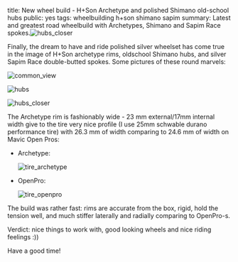 title: New wheel build - H+Son Archetype and polished Shimano old-school hubs
public: yes
tags: wheelbuilding
      h+son
      shimano
      sapim
summary: Latest and greatest road wheelbuild with Archetypes, Shimano and Sapim Race spokes.![hubs_closer](https://lh3.googleusercontent.com/-mrsWCH4Dh7M/UgDFHBhBULI/AAAAAAAABqQ/K5R00GVqv28/w750-h563-no/photo.jpg)

Finally, the dream to have and ride polished silver wheelset has come true in the image of
H+Son archetype rims, oldschool Shimano hubs, and
silver Sapim Race double-butted spokes. Some pictures of these round marvels:

![common_view](https://lh5.googleusercontent.com/-xI1xyCCsjTE/UgC7tv1eBiI/AAAAAAAABow/YT1vVwS0Wow/w1030-h768-no/photo.jpg)

![hubs](https://lh4.googleusercontent.com/-SyknaaJ32-0/UgC-3HmUDiI/AAAAAAAABpU/dG3O_-3DaZs/w1024-h768-no/photo.jpg)

![hubs_closer](https://lh3.googleusercontent.com/-se_xWtuQk0k/UgC-hGPv72I/AAAAAAAABpM/wu4yOyTFqOI/w1024-h768-no/photo.jpg)

The Archetype rim is fashionably wide - 23 mm external/17mm internal width
give to the tire very nice profile (I use 25mm schwable durano performance tire)
with 26.3 mm of width comparing to 24.6 mm of width on Mavic Open Pros:

*   Archetype:

    ![tire_archetype](https://lh5.googleusercontent.com/-1uiR3GkIRpI/UgCjBO4excI/AAAAAAAABn4/-iPE8Zzx1bY/w1359-h1019-no/IMG_0425.JPG)

*   OpenPro:

    ![tire_openpro](https://lh6.googleusercontent.com/-WR3L1jthphY/UgCjB5YcQmI/AAAAAAAABn8/BA4EV5JyCnM/w1359-h1019-no/IMG_0428.JPG)

The build was rather fast: rims are accurate from the box, rigid, hold the tension well, and much
stiffer laterally and radially comparing to OpenPro-s.

Verdict: nice things to work with, good looking wheels and nice riding feelings :))

Have a good time!

